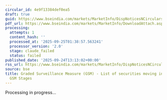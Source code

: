 ```yaml
---
circular_id: 4e9f13384def0ea5
draft: true
guid: https://www.bseindia.com/markets/MarketInfo/DispNoticesNCirculars.aspx?Noticeid={8F9925F0-B6E6-4E33-AC93-CC44379F6596}&noticeno=20250924-48&dt=09/24/2025&icount=48&totcount=75&flag=0
pdf_url: https://www.bseindia.com/markets/MarketInfo/DownloadAttach.aspx?id=20250924-48&attachedId=245a9c1f-b19f-4308-b4c7-5c7333d01e2a
processing:
  attempts: 1
  content_hash: ''
  processed_at: '2025-09-25T01:38:57.563241'
  processor_version: '2.0'
  stage: claude_failed
  status: failed
published_date: '2025-09-24T13:13:02+00:00'
rss_url: https://www.bseindia.com/markets/MarketInfo/DispNoticesNCirculars.aspx?Noticeid={8F9925F0-B6E6-4E33-AC93-CC44379F6596}&noticeno=20250924-48&dt=09/24/2025&icount=48&totcount=75&flag=0
source: bse
title: Graded Surveillance Measure (GSM) - List of securities moving into their respective
  GSM Stages
---
```


Processing in progress...